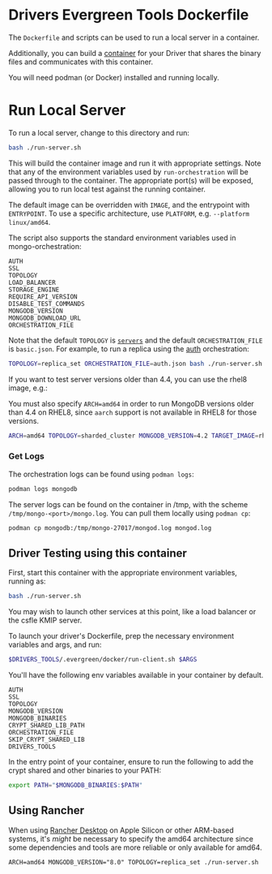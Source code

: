 # Drivers Evergreen Tools Dockerfile

The `Dockerfile` and scripts can be used to run a local server in a container.

Additionally, you can build a [container](#driver-testing-using-this-container)
for your Driver that shares the binary files and communicates with this container.

You will need podman (or Docker) installed and running locally.

# Run Local Server

To run a local server, change to this directory and run:

```bash
bash ./run-server.sh
```

This will build the container image and run it with appropriate settings.
Note that any of the environment variables used by `run-orchestration`
will be passed through to the container.
The appropriate port(s) will be exposed, allowing you to run local test against
the running container.

The default image can be overridden with `IMAGE`, and the entrypoint with `ENTRYPOINT`.
To use a specific architecture, use `PLATFORM`, e.g. `--platform linux/amd64`.

The script also supports the standard environment variables used in mongo-orchestration:

```
AUTH
SSL
TOPOLOGY
LOAD_BALANCER
STORAGE_ENGINE
REQUIRE_API_VERSION
DISABLE_TEST_COMMANDS
MONGODB_VERSION
MONGODB_DOWNLOAD_URL
ORCHESTRATION_FILE
```

Note that the default `TOPOLOGY` is [`servers`](https://github.com/mongodb-labs/drivers-evergreen-tools/tree/master/.evergreen/orchestration/configs/servers) and the default `ORCHESTRATION_FILE` is `basic.json`. For example, to run a replica using the [auth](https://github.com/mongodb-labs/drivers-evergreen-tools/blob/master/.evergreen/orchestration/configs/replica_sets/auth.json) orchestration:

```bash
TOPOLOGY=replica_set ORCHESTRATION_FILE=auth.json bash ./run-server.sh
```

If you want to test server versions older than 4.4, you can use the rhel8 image, e.g.:

You must also specify `ARCH=amd64` in order to run MongoDB versions older than 4.4 on RHEL8, since `aarch` support
is not available in RHEL8 for those versions.

```bash
ARCH=amd64 TOPOLOGY=sharded_cluster MONGODB_VERSION=4.2 TARGET_IMAGE=rhel8 ./run-server.sh
```

### Get Logs

The orchestration logs can be found using `podman logs`:

```bash
podman logs mongodb
```

The server logs can be found on the container in /tmp, with the scheme `/tmp/mongo-<port>/mongo.log`.
You can pull them locally using `podman cp`:

```bash
podman cp mongodb:/tmp/mongo-27017/mongod.log mongod.log
```

## Driver Testing using this container

First, start this container with the appropriate environment variables, running as:

```bash
bash ./run-server.sh
```

You may wish to launch other services at this point, like a load balancer or the
csfle KMIP server.

To launch your driver's Dockerfile, prep the necessary environment variables
and args, and run:

```bash
$DRIVERS_TOOLS/.evergreen/docker/run-client.sh $ARGS
```

You'll have the following env variables available in your container by default.

```
AUTH
SSL
TOPOLOGY
MONGODB_VERSION
MONGODB_BINARIES
CRYPT_SHARED_LIB_PATH
ORCHESTRATION_FILE
SKIP_CRYPT_SHARED_LIB
DRIVERS_TOOLS
```

In the entry point of your container, ensure to run the following to add the
crypt shared and other binaries to your PATH:

```bash
export PATH="$MONGODB_BINARIES:$PATH"
```

## Using Rancher

When using [Rancher Desktop](https://rancherdesktop.io/) on Apple Silicon or other ARM-based systems, it's _might_ be necessary to specify the amd64 architecture since some dependencies and tools are more reliable or only available for amd64. 

```
ARCH=amd64 MONGODB_VERSION="8.0" TOPOLOGY=replica_set ./run-server.sh  
```
